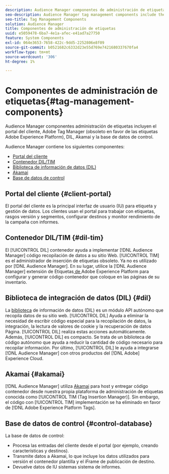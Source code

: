 ```yaml
---
description: Audience Manager componentes de administración de etiquetas incluyen client portal, Adobe Tag Manager (obsoleta en favor de Adobe Experience Platform Launch), DIL, Akamai y la base de datos de control.
seo-description: Audience Manager tag management components include the client portal, Adobe Tag Manager (deprecated in favor of Adobe Experience Platform Launch), DIL, Akamai, and the control database.
seo-title: Tag Management Components
solution: Audience Manager
title: Componentes de administración de etiquetas
uuid: e5059478-6ba7-4e1a-afec-e41ad7a27750
feature: System Components
exl-id: 064e3653-7658-422c-9dd5-2252806e8f09
source-git-commit: b0521682c6332d23e55d769e7421680337670fa4
workflow-type: tm+mt
source-wordcount: '306'
ht-degree: 1%

---
```


# Componentes de administración de etiquetas{#tag-management-components}

Audience Manager componentes administración de etiquetas incluyen el portal del cliente, Adobe Tag Manager (obsoleto en favor de las etiquetas Adobe Experience Platform), DIL, Akamai y la base de datos de control.

<!-- 

c_comptag.xml

 -->

Audience Manager contiene los siguientes componentes:

* [Portal del cliente](../../reference/system-components/components-tag-management.md#client-portal)
* [Contenedor DIL/TIM](../../reference/system-components/components-tag-management.md#dil-tim)
* [Biblioteca de información de datos (DIL)](../../reference/system-components/components-tag-management.md#dil)
* [Akamai](../../reference/system-components/components-tag-management.md#akamai)
* [Base de datos de control](../../reference/system-components/components-tag-management.md#control-database)

## Portal del cliente {#client-portal}

El portal del cliente es la principal interfaz de usuario (IU) para etiqueta y gestión de datos. Los clientes usan el portal para trabajar con etiquetas, rasgos versión y segmentos, configurar destinos y monitor rendimiento de la campaña con informes.

## Contenedor DIL/TIM {#dil-tim}

El [!UICONTROL DIL] contenedor ayuda a implementar [!DNL Audience Manager] código recopilación de datos a su sitio Web. [!UICONTROL TIM] es el administrador de inserción de etiquetas obsoleto. Ya no es utilizado por [!DNL Audience Manager]. En su lugar, utilice la [!DNL Audience Manager] extensión de Etiquetas[ de ](https://experienceleague.adobe.com/docs/experience-platform/tags/extensions/adobe/audience-manager/overview.html?lang=es)Adobe Experience Platform para configurar y generar código contenedor que coloque en las páginas de su inventario.

## Biblioteca de integración de datos (DIL) {#dil}

La [biblioteca](../../dil/dil-overview.md) de información de datos (DIL) es un módulo API autónomo que recopila datos de su sitio web. [!UICONTROL DIL] Ayuda a eliminar la necesidad de escribir código especial para la recopilación de datos, la integración, la lectura de valores de cookie y la recuperación de datos Página. [!UICONTROL DIL] realiza estas acciones automáticamente. Además, [!UICONTROL DIL] es compacto. Se trata de un biblioteca de código autónomo que ayuda a reducir la cantidad de código necesario para recopilar información. Por último, [!UICONTROL DIL] le ayuda a integrarse [!DNL Audience Manager] con otros productos del [!DNL Adobe] Experience Cloud.

## Akamai {#akamai}

[!DNL Audience Manager] utiliza [Akamai](https://www.akamai.com/us/en/about/) para host y entregar código contenedor desde nuestra propia plataforma de administración de etiquetas conocida como [!UICONTROL TIM (Tag Insertion Manager)]. Sin embargo, el código con [!UICONTROL TIM] implementación se ha eliminado en favor de [!DNL Adobe Experience Platform Tags].

## Base de datos de control {#control-database}

La base de datos de control:

* Procesa las entradas del cliente desde el portal (por ejemplo, creando características y destinos).
* Transmite datos a Akamai, lo que incluye los datos utilizados para versión el contenedor plantilla y el iFrame de publicación de destino.
* Devuelve datos de IU sistemas sistema de informes.
